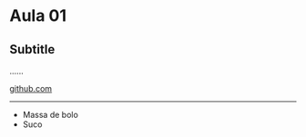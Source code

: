 <h1>Aula 01</h1>

<h2>Subtitle</h2>
<p>......</p>
<a href="github.com">github.com</a>
<hr>
<ul>
<li>Massa de bolo</li>
<li>Suco</li>
</ul>